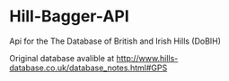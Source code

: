 # Hill-Bagger-API

Api for the The Database of British and Irish Hills (DoBIH)

Original database avalible at http://www.hills-database.co.uk/database_notes.html#GPS 

